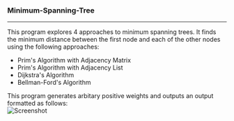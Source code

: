 ### Minimum-Spanning-Tree
-------------------------
This program explores 4 approaches to minimum spanning trees. It finds the minimum distance between the first node and each of the other nodes using the following approaches:  
- Prim's Algorithm with Adjacency Matrix  
- Prim's Algorithm with Adjacency List  
- Dijkstra's Algorithm  
- Bellman-Ford's Algorithm  

This program generates arbitary positive weights and outputs an output formatted as follows:  
![Screenshot](https://user-images.githubusercontent.com/91101408/207766641-5b7d320b-dcbf-42a1-af70-aea2c8c25d0e.jpg)

